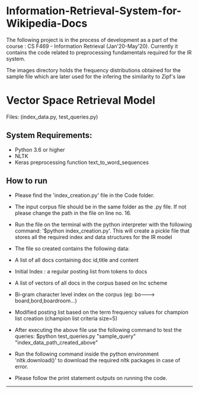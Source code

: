# Information-Retrieval-System-for-Wikipedia-Docs

The following project is in the process of development as a part of the course : CS F469 - Information Retrieval (Jan'20-May'20).
Currently it contains the code related to preprocessing fundamentals required for the IR system.

The images directory holds the frequency distributions obtained for the sample file which are later used for the infering the similarity to Zipf's law

# Vector Space Retrieval Model

Files: (index_data.py, test_queries.py)

## System Requirements: 
- Python 3.6 or higher
- NLTK
- Keras preprocessing function text_to_word_sequences

## How to run

- Please find the 'index_creation.py' file in the Code folder.

- The input corpus file should be in the same folder as the .py file. If not please change the path in the file on line no. 16.
- Run the file on the terminal with the python interpreter with the following command: '$python index_creation.py'. This will create a pickle file that stores all the required index and data structures for the IR model

- The file so created contains the following data:
- A list of all docs containing doc id,title and content
- Initial Index : a regular posting list from tokens to docs
- A list of vectors of all docs in the corpus based on lnc scheme 
- Bi-gram character level index on the corpus (eg: bo---> board,bord,boardroom...)
- Modified posting list based on the term frequency values for champion list creation (champion list criteria size=5)

- After executing the above file use the following command to test the queries:
    $python test_queries.py "sample_query" "index_data_path_created_above"


- Run the following command inside the python environment 'nltk.download()' to download the required nltk packages in case of error.

- Please follow the print statement outputs on running the code.
---


